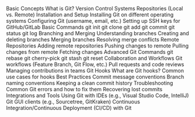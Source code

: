 Basic Concepts
What is Git?
Version Control Systems
Repositories (Local vs. Remote)
Installation and Setup
Installing Git on different operating systems
Configuring Git (username, email, etc.)
Setting up SSH keys for GitHub/GitLab
Basic Commands
git init
git clone
git add
git commit
git status
git log
Branching and Merging
Understanding branches
Creating and deleting branches
Merging branches
Resolving merge conflicts
Remote Repositories
Adding remote repositories
Pushing changes to remote
Pulling changes from remote
Fetching changes
Advanced Git Commands
git rebase
git cherry-pick
git stash
git reset
Collaboration and Workflows
Git workflows (Feature Branch, Git Flow, etc.)
Pull requests and code reviews
Managing contributions in teams
Git Hooks
What are Git hooks?
Common use cases for hooks
Best Practices
Commit message conventions
Branch naming conventions
Keeping a clean commit history
Troubleshooting
Common Git errors and how to fix them
Recovering lost commits
Integrations and Tools
Using Git with IDEs (e.g., Visual Studio Code, IntelliJ)
Git GUI clients (e.g., Sourcetree, GitKraken)
Continuous Integration/Continuous Deployment (CI/CD) with Git
